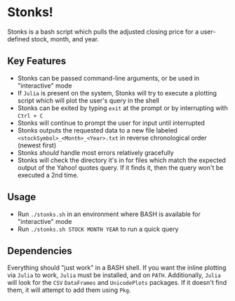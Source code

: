# Stonks! #
Stonks is a bash script which pulls the adjusted closing price for a user-defined stock, month, and year.
## Key Features ##
* Stonks can be passed command-line arguments, or be used in "interactive" mode
* If `Julia` is present on the system, Stonks will try to execute a plotting script which will plot the user's query in the shell
* Stonks can be exited by typing `exit` at the prompt or by interrupting with `Ctrl + C`
* Stonks will continue to prompt the user for input until interrupted
* Stonks outputs the requested data to a new file labeled `<stockSymbol>_<Month>_<Year>.txt` in reverse chronological order (newest first)
* Stonks _should_ handle most errors relatively gracefully
* Stonks will check the directory it's in for files which match the expected output of the Yahoo! quotes query. If it finds it, then the query won't be executed a 2nd time.
## Usage ##
* Run `./stonks.sh` in an environment where BASH is available for "interactive" mode
* Run `./stonks.sh STOCK MONTH YEAR` to run a quick query
## Dependencies ##
Everything should "just work" in a BASH shell. If you want the inline plotting via `Julia` to work, `Julia` must be installed, and on `PATH`. Additionally, `Julia` will look for the `CSV` `DataFrames` and `UnicodePlots` packages. If it doesn't find them, it will attempt to add them using `Pkg`.
